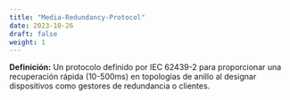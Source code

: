 ```yaml
---
title: "Media-Redundancy-Protocol"
date: 2023-10-26
draft: false
weight: 1
---
```


**Definición:** Un protocolo definido por IEC 62439-2 para proporcionar una recuperación rápida (10-500ms) en topologías de anillo al designar dispositivos como gestores de redundancia o clientes.
